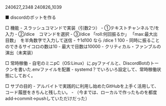 240627_2348
240826_1039

■ discordのボットを作る

□ 機能
    - スラッシュコマンドで実装（引数2つ）
        - ①テキストチャンネルで/を入力
        - ②/dice　コマンドを選択
        - ③/dice 「roll:何回振るか」 「max:最大出目数」　を半角数字で入力して送信
        - ↑1d100 なら /dice 1 100
    - 同時に振ることのできるサイコロの数は10
    - 最大で目数は10000
    - クリティカル・ファンブルの演出（未実装）

□ 常時稼働
    - 自宅のミニpC（OS:Linux）に.pyファイルと、DiscordBotのトークンを書いた.envファイルを配置
    - systemd？でいろいろ設定して、常時稼働状態にしておく。

□ サブの目的
    - アルバイトで実践的に利用し始めたGitHubを上手く活用して、コード履歴をきちんと残したい。
    - （今までは、ローカルで作ったものを都度add→commit→pushしていただけだった）
